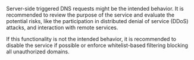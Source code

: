 Server-side triggered DNS requests might be the intended behavior. It is recommended to review the purpose of the service and evaluate the potential risks, like the participation in distributed denial of service (DDoS) attacks, and interaction with remote services.

If this functionality is not the intended behavior, it is recommended to disable the service if possible or enforce whitelist-based filtering blocking all unauthorized domains.
